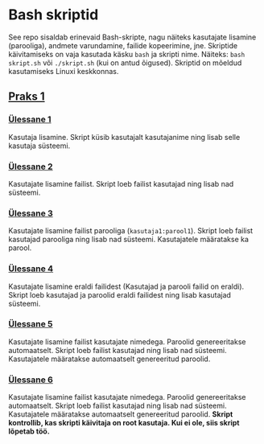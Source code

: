 # Bash skriptid

See repo sisaldab erinevaid Bash-skripte, nagu näiteks kasutajate lisamine (parooliga), andmete varundamine, failide kopeerimine, jne.
Skriptide käivitamiseks on vaja kasutada käsku `bash` ja skripti nime. Näiteks: `bash skript.sh` või `./skript.sh` (kui on antud õigused).
Skriptid on mõeldud kasutamiseks Linuxi keskkonnas.

## [Praks 1](/praks1/)

### [Ülessane 1](/praks1/lisa_kasutaja.sh)

Kasutaja lisamine. Skript küsib kasutajalt kasutajanime ning lisab selle kasutaja süsteemi.

### [Ülessane 2](/praks1/kasutajad_failist.sh)

Kasutajate lisamine failist. Skript loeb failist kasutajad ning lisab nad süsteemi.

### [Ülessane 3](praks1/kasutajad_paroolid.sh)

Kasutajate lisamine failist parooliga (`kasutaja1:parool1`). Skript loeb failist kasutajad parooliga ning lisab nad süsteemi. Kasutajatele määratakse ka parool.

### [Ülessane 4](praks1/kasutajad_ul4.sh)

Kasutajate lisamine eraldi failidest (Kasutajad ja parooli failid on eraldi). Skript loeb kasutajad ja paroolid eraldi failidest ning lisab kasutajad süsteemi.

### [Ülessane 5](praks1/loodud_kasutajad_paroolidega.sh)

Kasutajate lisamine failist kasutajate nimedega. Paroolid genereeritakse automaatselt. Skript loeb failist kasutajad ning lisab nad süsteemi. Kasutajatele määratakse automaatselt genereeritud paroolid.

### [Ülessane 6](praks1/loodud_kasutajad_paroolidega_oigustega.sh)

Kasutajate lisamine failist kasutajate nimedega. Paroolid genereeritakse automaatselt. Skript loeb failist kasutajad ning lisab nad süsteemi. Kasutajatele määratakse automaatselt genereeritud paroolid.
**Skript kontrollib, kas skripti käivitaja on root kasutaja. Kui ei ole, siis skript lõpetab töö.**
